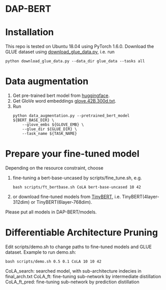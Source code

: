 # DAP-BERT

# Installation
This repo is tested on Ubuntu 18.04 using PyTorch 1.6.0.
Download the GLUE dataset using [download_glue_data.py](https://gist.github.com/W4ngatang/60c2bdb54d156a41194446737ce03e2e), i.e. run
```
python download_glue_data.py --data_dir glue_data --tasks all
```

# Data augmentation
1. Get pre-trained bert model from [huggingface](https://huggingface.co/bert-base-uncased/tree/main).
2. Get GloVe word embeddings [glove.42B.300d.txt](https://nlp.stanford.edu/data/glove.42B.300d.zip).
3. Run 
    ```
    python data_augmentation.py --pretrained_bert_model ${BERT_BASE_DIR} \
        --glove_embs ${GLOVE_EMB} \
        --glue_dir ${GLUE_DIR} \  
        --task_name ${TASK_NAME}
    ```

# Prepare your fine-tuned model
Depending on the resource constraint, choose
1. fine-tuning a bert-base-uncased by scripts/fine_tune.sh, e.g.
    ```
    bash scripts/ft_bertbase.sh CoLA bert-base-uncased 10 42
    ```

2. or download fine-tuned models from [TinyBERT](https://github.com/huawei-noah/Pretrained-Language-Model/tree/master/TinyBERT), i.e. TinyBERT(4layer-312dim) or TinyBERT(6layer-768dim).

Please put all models in DAP-BERT/models.

# Differentiable Architecture Pruning
Edit scripts/demo.sh to change paths to fine-tuned models and GLUE dataset. 
Example to run demo.sh:
```
bash scripts/demo.sh 0.5 0.1 CoLA 10 10 42
```
CoLA_search: searched model, with sub-architecture indecies in final_arch.txt
CoLA_ft: fine-tuning sub-network by intermediate distillation
CoLA_ft_pred: fine-tuning sub-network by prediction distillation 
